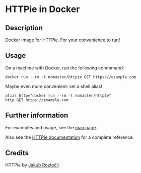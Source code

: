 # HTTPie in Docker

## Description

Docker image for HTTPie. For your convenience to run!

## Usage

On a machine with Docker, run the following commmand:

```shell
docker run --rm -t nomaster/httpie GET https://example.com
```

Maybe even more convenient: set a shell alias!

```
alias http="docker run --rm -t nomaster/httpie"
http GET https://example.com
```

## Further information

For examples and usage, see the [man page](https://www.mankier.com/1/http).

Also see the [HTTPie documentation](https://httpie.org/doc) for a complete reference.

## Credits

HTTPie by [Jakub Roztočil](https://github.com/jakubroztocil/httpie).
